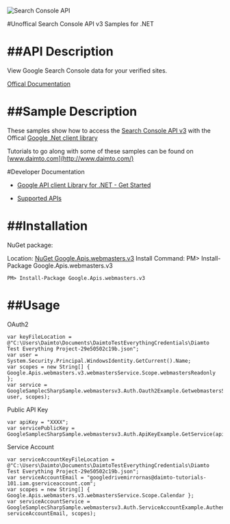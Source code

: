 ﻿![Search Console API](https://www.google.com/images/icons/product/webmaster_tools-32.png)

#Unoffical Search Console API v3 Samples for .NET  

##API Description
=============

View Google Search Console data for your verified sites.

[Offical Documentation](https://developers.google.com/webmaster-tools/)

##Sample Description
=============

These samples show how to access the [Search Console API v3](https://developers.google.com/webmaster-tools/) with the Offical [Google .Net client library](https://github.com/google/google-api-dotnet-client)

Tutorials to go along with some of these samples can be found on [www.daimto.com](http://www.daimto.com/)

#Developer Documentation

* [Google API client Library for .NET - Get Started](https://developers.google.com/api-client-library/dotnet/get_started)

* [Supported APIs](https://developers.google.com/api-client-library/dotnet/apis/)

##Installation
=================================

NuGet package:

Location: [NuGet Google.Apis.webmasters.v3](https://www.nuget.org/packages/Google.Apis.webmasters.v3)
Install Command: PM>  Install-Package Google.Apis.webmasters.v3

```
PM> Install-Package Google.Apis.webmasters.v3
```

##Usage
=================================

OAuth2
```
var keyFileLocation = @"C:\Users\Daimto\Documents\DaimtoTestEverythingCredentials\Diamto Test Everything Project-29e50502c19b.json";
var user = System.Security.Principal.WindowsIdentity.GetCurrent().Name;
var scopes = new String[] { Google.Apis.webmasters.v3.webmastersService.Scope.webmastersReadonly };
var service = GoogleSamplecSharpSample.webmastersv3.Auth.Oauth2Example.GetwebmastersService(keyFileLocation, user, scopes);
```
Public API Key
```
var apiKey = "XXXX";
var servicePublicKey = GoogleSamplecSharpSample.webmastersv3.Auth.ApiKeyExample.GetService(apiKey);
```
Service Account
```
var serviceAccountKeyFileLocation = @"C:\Users\Daimto\Documents\DaimtoTestEverythingCredentials\Diamto Test Everything Project-29e50502c19b.json";
var serviceAccountEmail = "googledrivemirrornas@daimto-tutorials-101.iam.gserviceaccount.com";
var scopes = new String[] { Google.Apis.webmasters.v3.webmastersService.Scope.Calendar };            
var serviceAccountService = GoogleSamplecSharpSample.webmastersv3.Auth.ServiceAccountExample.AuthenticateServiceAccount(serviceAccountKeyFileLocation, serviceAccountEmail, scopes);
```
